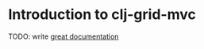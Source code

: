 # Introduction to clj-grid-mvc

TODO: write [great documentation](http://jacobian.org/writing/great-documentation/what-to-write/)

